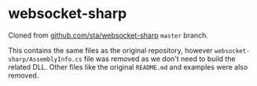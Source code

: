 # websocket-sharp
Cloned from [github.com/sta/websocket-sharp](https://github.com/sta/websocket-sharp) `master` branch.

This contains the same files as the original repository, however `websocket-sharp/AssemblyInfo.cs` file was removed as we don't need to build the related DLL. Other files like the original `README.md` and examples were also removed.

